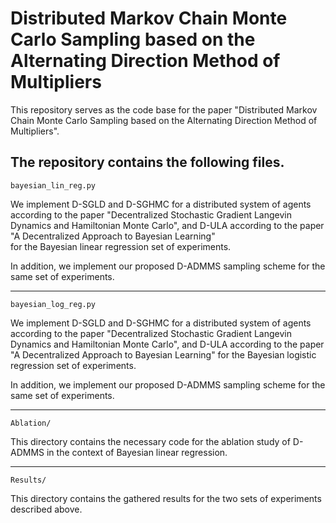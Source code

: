 # Distributed Markov Chain Monte Carlo Sampling based on the Alternating Direction Method of Multipliers

This repository serves as the code base for the paper "Distributed Markov Chain Monte Carlo Sampling based on the Alternating Direction Method of Multipliers".

The repository contains the following files.
---
`bayesian_lin_reg.py`

We implement D-SGLD and D-SGHMC for a distributed system of agents according to the paper
    "Decentralized Stochastic Gradient Langevin Dynamics and Hamiltonian Monte Carlo",
and D-ULA according to the paper
    "A Decentralized Approach to Bayesian Learning"    
for the Bayesian linear regression set of experiments. 

In addition, we implement our proposed D-ADMMS sampling scheme for the same set of experiments.

---
`bayesian_log_reg.py`

We implement D-SGLD and D-SGHMC for a distributed system of agents according to the paper
    "Decentralized Stochastic Gradient Langevin Dynamics and Hamiltonian Monte Carlo",
and D-ULA according to the paper
    "A Decentralized Approach to Bayesian Learning"
for the Bayesian logistic regression set of experiments. 

In addition, we implement our proposed D-ADMMS sampling scheme for the same set of experiments.

---
`Ablation/`

This directory contains the necessary code for the ablation study of D-ADMMS in the context of Bayesian linear
regression.

---
`Results/`

This directory contains the gathered results for the two sets of experiments described above.

